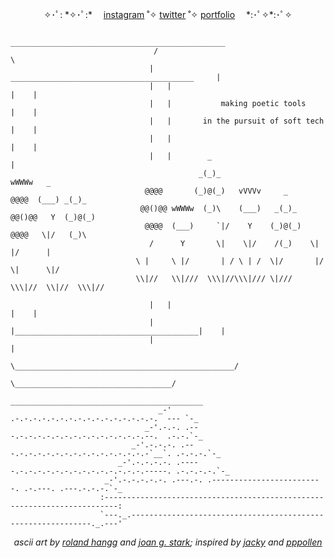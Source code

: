 <p align="center">✧･ﾟ: *✧･ﾟ:* 　<a href="https://instagram.com/kayserifserif">instagram</a> ˚✧ <a href="https://twitter.com/bookwormgirl910">twitter</a> ˚✧ <a href="https://kayserifserif.place">portfolio</a>　 *:･ﾟ✧*:･ﾟ✧</p>

```
                                 ________________________________________________
                                /                                                \
                               |    _________________________________________     |
                               |   |                                         |    |
                               |   |           making poetic tools           |    |
                               |   |       in the pursuit of soft tech       |    |
                               |   |                                         |    |
                               |   |        _                                     |
                                          _(_)_                          wWWWw   _
                              @@@@       (_)@(_)   vVVVv     _     @@@@  (___) _(_)_
                             @@()@@ wWWWw  (_)\    (___)   _(_)_  @@()@@   Y  (_)@(_)
                              @@@@  (___)     `|/    Y    (_)@(_)  @@@@   \|/   (_)\
                               /      Y       \|    \|/    /(_)    \|      |/      |
                            \ |     \ |/       | / \ | /  \|/       |/    \|      \|/
                            \\|//   \\|///  \\\|//\\\|/// \|///  \\\|//  \\|//  \\\|// 
                    
                               |   |                                         |    |
                               |   |_________________________________________|    |
                               |                                                  |
                                \_________________________________________________/
                                       \___________________________________/
                                    ___________________________________________
                                 _-'    .-.-.-.-.-.-.-.-.-.-.-.-.-.-.-.-.  --- `-_
                              _-'.-.-. .---.-.-.-.-.-.-.-.-.-.-.-.-.-.-.--.  .-.-.`-_
                           _-'.-.-.-. .---.-.-.-.-.-.-.-.-.-.-.-.-.-.-.-`__`. .-.-.-.`-_
                        _-'.-.-.-.-. .-----.-.-.-.-.-.-.-.-.-.-.-.-.-.-.-----. .-.-.-.-.`-_
                     _-'.-.-.-.-.-. .---.-. .-------------------------. .-.---. .---.-.-.-.`-_
                    :-------------------------------------------------------------------------:
                    `---._.-------------------------------------------------------------._.---'
```

<p align="center"><i>ascii art by <a href="https://www.asciiart.eu/computers/computers">roland hangg</a> and <a href="https://www.asciiart.eu/plants/flowers">joan g. stark</a>; inspired by <a href="https://github.com/jackyzha0">jacky</a> and <a href="https://twitter.com/pppollen/status/1552628948797952000">pppollen</a></p>
